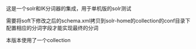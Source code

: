 这是一个solr和IK分词器的集成，用于单机版的solr测试
 
需要将soft下修改之后的schema.xml拷贝到solr-home的collection的conf目录下  
配置相应的分词字段才能实现最终的分词

本版本使用了一个collection